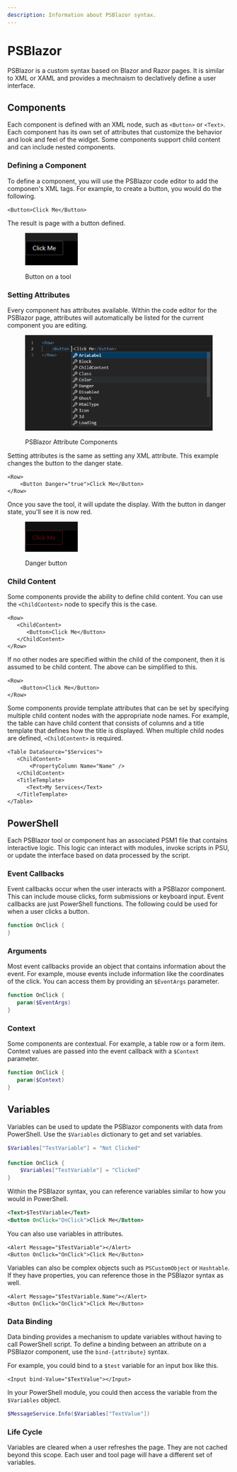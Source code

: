 ```yaml
---
description: Information about PSBlazor syntax.
---
```


# PSBlazor

PSBlazor is a custom syntax based on Blazor and Razor pages. It is similar to XML or XAML and provides a mechnaism to declatively define a user interface.&#x20;

## Components

Each component is defined with an XML node, such as `<Button>` or `<Text>`. Each component has its own set of attributes that customize the behavior and look and feel of the widget. Some components support child content and can include nested components.&#x20;

### Defining a Component

To define a component, you will use the PSBlazor code editor to add the componen's XML tags. For example, to create a button, you would do the following.&#x20;

```markup
<Button>Click Me</Button>
```

The result is page with a button defined.&#x20;

<figure><img src="../.gitbook/assets/image (6).png" alt=""><figcaption><p>Button on a tool</p></figcaption></figure>

### Setting Attributes

Every component has attributes available. Within the code editor for the PSBlazor page, attributes will automatically be listed for the current component you are editing.&#x20;

<figure><img src="../.gitbook/assets/image (11).png" alt=""><figcaption><p>PSBlazor Attribute Components</p></figcaption></figure>

Setting attributes is the same as setting any XML attribute. This example changes the button to the danger state.&#x20;

```markup
<Row>
    <Button Danger="true">Click Me</Button>
</Row>
```

Once you save the tool, it will update the display. With the button in danger state, you'll see it is now red.

<figure><img src="../.gitbook/assets/image (13).png" alt=""><figcaption><p>Danger button</p></figcaption></figure>

### Child Content

Some components provide the ability to define child content. You can use the `<ChildContent>` node to specify this is the case.&#x20;

```markup
<Row>
   <ChildContent>
      <Button>Click Me</Button>
   </ChildContent>
</Row>
```

If no other nodes are specified within the child of the component, then it is assumed to be child content. The above can be simplified to this.&#x20;

```markup
<Row>
    <Button>Click Me</Button>
</Row>
```

Some components provide template attributes that can be set by specifying multiple child content nodes with the appropriate node names. For example, the table can have child content that consists of columns and a title template that defines how the title is displayed. When multiple child nodes are defined, `<ChildContent>` is required.&#x20;

```markup
<Table DataSource="$Services">
   <ChildContent>
       <PropertyColumn Name="Name" />
   </ChildContent>
   <TitleTemplate>
      <Text>My Services</Text>
   </TitleTemplate>
</Table>
```

## PowerShell

Each PSBlazor tool or component has an associated PSM1 file that contains interactive logic. This logic can interact with modules, invoke scripts in PSU, or update the interface based on data processed by the script.&#x20;

### Event Callbacks

Event callbacks occur when the user interacts with a PSBlazor component. This can include mouse clicks, form submissions or keyboard input. Event callbacks are just PowerShell functions. The following could be used for when a user clicks a button.&#x20;

```powershell
function OnClick {
}
```

### Arguments

Most event callbacks provide an object that contains information about the event. For example, mouse events include information like the coordinates of the click. You can access them by providing an `$EventArgs` parameter.&#x20;

```powershell
function OnClick {
   param($EventArgs)
}
```

### Context&#x20;

Some components are contextual. For example, a table row or a form item. Context values are passed into the event callback with a `$Context` parameter.&#x20;

```powershell
function OnClick {
   param($Context)
}
```

## Variables

Variables can be used to update the PSBlazor components with data from PowerShell. Use the `$Variables` dictionary to get and set variables.&#x20;

```powershell
$Variables["TestVariable"] = "Not Clicked"

function OnClick {
    $Variables["TestVariable"] = "Clicked"
}
```

Within the PSBlazor syntax, you can reference variables similar to how you would in PowerShell.&#x20;

```xml
<Text>$TestVariable</Text>
<Button OnClick="OnClick">Click Me</Button>
```

You can also use variables in attributes.&#x20;

```markup
<Alert Message="$TestVariable"></Alert>
<Button OnClick="OnClick">Click Me</Button>
```

Variables can also be complex objects such as `PSCustomObject` or `Hashtable`. If they have properties, you can reference those in the PSBlazor syntax as well.&#x20;

```markup
<Alert Message="$TestVariable.Name"></Alert>
<Button OnClick="OnClick">Click Me</Button>
```

### Data Binding

Data binding provides a mechanism to update variables without having to call PowerShell script. To define a binding between an attribute on a PSBlazor component, use the `bind-{attribute}` syntax.

For example, you could bind to a `$test` variable for an input box like this.&#x20;

```markup
<Input bind-Value="$TextValue"></Input>
```

In your PowerShell module, you could then access the variable from the `$Variables` object.&#x20;

```powershell
$MessageService.Info($Variables["TextValue"])
```

### Life Cycle&#x20;

Variables are cleared when a user refreshes the page. They are not cached beyond this scope. Each user and tool page will have a different set of variables.&#x20;

